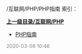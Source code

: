 /互联网/PHP/PHP指南 索引：


**[上一级目录/互联网/PHP](/互联网/PHP/index.md)**

- [PHP指南](/互联网/PHP/PHP指南/PHP指南.md)


<font size=2 color='grey'> 2020-03-08 10:46 </font>